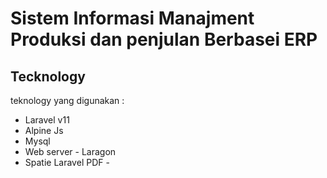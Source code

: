 # Sistem Informasi Manajment Produksi dan penjulan Berbasei ERP
## Tecknology 
teknology yang digunakan :
-   Laravel v11
-   Alpine Js
-   Mysql
-   Web server - Laragon
-   Spatie Laravel PDF - 
